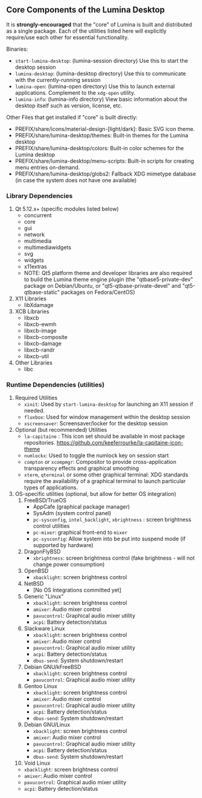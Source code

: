 ## Core Components of the Lumina Desktop

It is **strongly-encouraged** that the "core" of Lumina is built and distributed as a single package. Each of the utilities listed here will explicitly require/use each other for essential functionality.

Binaries:
 * `start-lumina-desktop`: (lumina-session directory) Use this to start the desktop session
 * `lumina-desktop`: (lumina-desktop directory) Use this to communicate with the currently-running session
 * `lumina-open`: (lumina-open directory) Use this to launch external applications. Complement to the `xdg-open` utility.
 * `lumina-info`: (lumina-info directory) View basic information about the desktop itself such as version, license, etc.

Other Files that get installed if "core" is built directly:
 * PREFIX/share/icons/material-design-[light/dark]: Basic SVG icon theme.
 * PREFIX/share/lumina-desktop/themes: Built-in themes for the Lumina desktop
 * PREFIX/share/lumina-desktop/colors: Built-in color schemes for the Lumina desktop
 * PREFIX/share/lumina-desktop/menu-scripts: Built-in scripts for creating menu entries on-demand.
 * PREFIX/share/lumina-desktop/globs2: Fallback XDG mimetype database (in case the system does not have one available)

### Library Dependencies

1. Qt 5.12.x+ (specific modules listed below)
   * concurrent
   * core
   * gui
   * network
   * multimedia
   * multimediawidgets
   * svg
   * widgets
   * x11extras
   * NOTE: Qt5 platform theme and developer libraries are also required to build the Lumina theme engine plugin (the "qtbase5-private-dev" package on Debian/Ubuntu, or "qt5-qtbase-private-devel" and "qt5-qtbase-static" packages on Fedora/CentOS)
2. X11 Libraries
   * libXdamage
3. XCB Libraries
   * libxcb
   * libxcb-ewmh
   * libxcb-image
   * libxcb-composite
   * libxcb-damage
   * libxcb-randr
   * libxcb-util
4. Other Libraries
   * libc

### Runtime Dependencies (utilities)
1. Required Utilities
   * `xinit`: Used by `start-lumina-desktop` for launching an X11 session if needed.
   * `fluxbox`: Used for window management within the desktop session
   * `xscreensaver`: Screensaver/locker for the desktop session
2. Optional (but recommended) Utilities
   * `la-capitaine` : This icon set should be available in most package repositories. https://github.com/keeferrourke/la-capitaine-icon-theme
   * `numlockx`: Used to toggle the numlock key on session start
   * `compton` *or* `xcompmgr`: Compositor to provide cross-application transparency effects and graphical smoothing
   * `xterm`, `qterminal` or some other graphical terminal: XDG standards require the availability of a graphical terminal to launch particular types of applications.
3. OS-specific utilities (optional, but allow for better OS integration)
   1. FreeBSD/TrueOS
      * AppCafe (graphical package manager)
      * SysAdm (system control panel)
      * `pc-sysconfig`, `intel_backlight`, `xbrightness` : screen brightness control utilities
      * `pc-mixer`: graphical front-end to `mixer`
      * `pc-sysconfig`: Allow system into be put into suspend mode (if supported by hardware)
   2. DragonFlyBSD
      * `xbrightness`: screen brightness control (fake brightness - will not change power consumption)
   3. OpenBSD
      * `xbacklight`: screen brightness control
   4. NetBSD
      * [No OS Integrations committed yet]
   5. Generic "Linux"
      * `xbacklight`: screen brightness control
      * `amixer`: Audio mixer control
      * `pavucontrol`: Graphical audio mixer utility
      * `acpi`: Battery detection/status
   6. Slackware Linux
      * `xbacklight`: screen brightness control
      * `amixer`: Audio mixer control
      * `pavucontrol`: Graphical audio mixer utility
      * `acpi`: Battery detection/status
      * `dbus-send`: System shutdown/restart
   7. Debian GNU/kFreeBSD
      * `xbacklight`: screen brightness control
      * `pavucontrol`: Graphical audio mixer utility
   8. Gentoo Linux
      * `xbacklight`: screen brightness control
      * `amixer`: Audio mixer control
      * `pavucontrol`: Graphical audio mixer utility
      * `acpi`: Battery detection/status
      * `dbus-send`: System shutdown/restart
    9. Debian GNU/Linux
       * `xbacklight`: screen brightness control
       * `amixer`: Audio mixer control
       * `pavucontrol`: Graphical audio mixer utility
       * `acpi`: Battery detection/status
       * `dbus-send`: System shutdown/restart
   10. Void Linux
      * `xbacklight`: screen brightness control
      * `amixer`: Audio mixer control
      * `pavucontrol`: Graphical audio mixer utility
      * `acpi`: Battery detection/status
